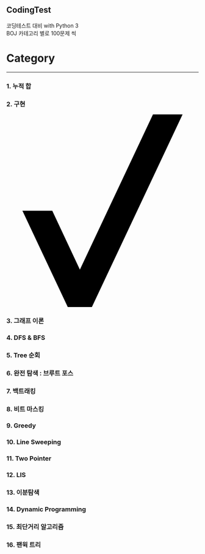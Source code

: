 ## CodingTest
코딩테스트 대비 with Python 3 <br/>
BOJ 카테고리 별로 100문제 씩

# Category
------------------------------------------------------------
### 1. 누적 합 <br/>
### 2. 구현 <br/>
<svg role="img" viewBox="0 0 24 24" xmlns="http://www.w3.org/2000/svg"><path d="M18.302 0H22v.003L10.674 24H7.662L2 12h3.727l3.449 7.337z"/></svg>
### 3. 그래프 이론 <br/>
### 4. DFS & BFS <br/>
### 5. Tree 순회 <br/>
### 6. 완전 탐색 : 브루트 포스 <br/>
### 7. 백트래킹 <br/>
### 8. 비트 마스킹 <br/>
### 9. Greedy <br/>
### 10. Line Sweeping <br/>
### 11. Two Pointer <br/>
### 12. LIS <br/>
### 13. 이분탐색 <br/>
### 14. Dynamic Programming <br/>
### 15. 최단거리 알고리즘 <br/>
### 16. 팬윅 트리 <br/>
